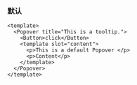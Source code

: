 ### 默认

<!--start-code-->

```vue
<template>
  <Popover title="This is a tooltip.">
    <Button>click</Button>
    <template slot="content">
      <p>This is a default Popover </p>
      <p>Content</p>
    </template>
  </Popover>
</template>
```

<!--end-code-->
